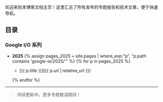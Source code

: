 欢迎来到本博客文档主页！这里汇总了所有发布的专题报告和技术文章，便于快速导航。

## 目录

### Google I/O 系列
- **2025**
  {% assign pages_2025 = site.pages | where_exp:"p", "p.path contains 'google-io/2025/'" %}
  {% for p in pages_2025 %}
  - [{{ p.title }}]({{ p.url | relative_url }})

  {% endfor %}

---

> 持续更新中，更多专题敬请期待！ 